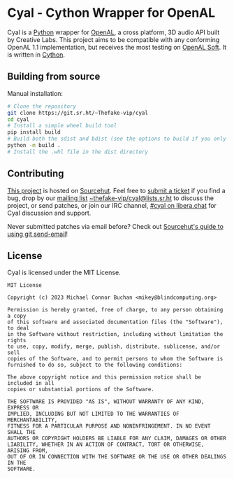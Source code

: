 # Cyal - Cython Wrapper for OpenAL

Cyal is a [Python][python] wrapper for [OpenAL][openal], a cross platform, 3D audio API built by Creative Labs. This
project aims to be compatible with any conforming OpenAL 1.1 implementation, but receives the most testing on [OpenAL
Soft][openal-soft]. It is written in [Cython][cython].

[python]: <https://python.org>
[openal]: <https://openal.org>
[openal-soft]: <https://openal-soft.org>
[cython]: <https://cython.org>

## Building from source

Manual installation:

```bash
# Clone the repository
git clone https://git.sr.ht/~Thefake-vip/cyal
cd cyal
# Install a simple wheel build tool
pip install build
# Build both the sdist and bdist (see the options to build if you only want to build one)
python -m build .
# Install the .whl file in the dist directory
```

## Contributing

[This project][project-page] is hosted on [Sourcehut][srht]. Feel free to [submit a ticket][bug-tracker] if you find a
bug, drop by our [mailing list][mailing-list] <~thefake-vip/cyal@lists.sr.ht> to discuss the project, or send patches,
or join our IRC channel, [#cyal on libera.chat][irc-channel] for Cyal discussion and support.

Never submitted patches via email before? Check out [Sourcehut's guide to using git send-email][git-send-email]!

[project-page]: <https://sr.ht/~thefake-vip/Cyal>
[srht]: <https://sr.ht>
[bug-tracker]: <https://todo.sr.ht/~thefake-vip/Cyal>
[mailing-list]: <https://lists.sr.ht/~thefake-vip/cyal>
[irc-channel]: <ircs://irc.libera.chat:6697/#cyal>
[git-send-email]: <https://git-send-email.io>

## License

Cyal is licensed under the MIT License.

    MIT License

    Copyright (c) 2023 Michael Connor Buchan <mikey@blindcomputing.org>

    Permission is hereby granted, free of charge, to any person obtaining a copy
    of this software and associated documentation files (the "Software"), to deal
    in the Software without restriction, including without limitation the rights
    to use, copy, modify, merge, publish, distribute, sublicense, and/or sell
    copies of the Software, and to permit persons to whom the Software is
    furnished to do so, subject to the following conditions:

    The above copyright notice and this permission notice shall be included in all
    copies or substantial portions of the Software.

    THE SOFTWARE IS PROVIDED "AS IS", WITHOUT WARRANTY OF ANY KIND, EXPRESS OR
    IMPLIED, INCLUDING BUT NOT LIMITED TO THE WARRANTIES OF MERCHANTABILITY,
    FITNESS FOR A PARTICULAR PURPOSE AND NONINFRINGEMENT. IN NO EVENT SHALL THE
    AUTHORS OR COPYRIGHT HOLDERS BE LIABLE FOR ANY CLAIM, DAMAGES OR OTHER
    LIABILITY, WHETHER IN AN ACTION OF CONTRACT, TORT OR OTHERWISE, ARISING FROM,
    OUT OF OR IN CONNECTION WITH THE SOFTWARE OR THE USE OR OTHER DEALINGS IN THE
    SOFTWARE.

